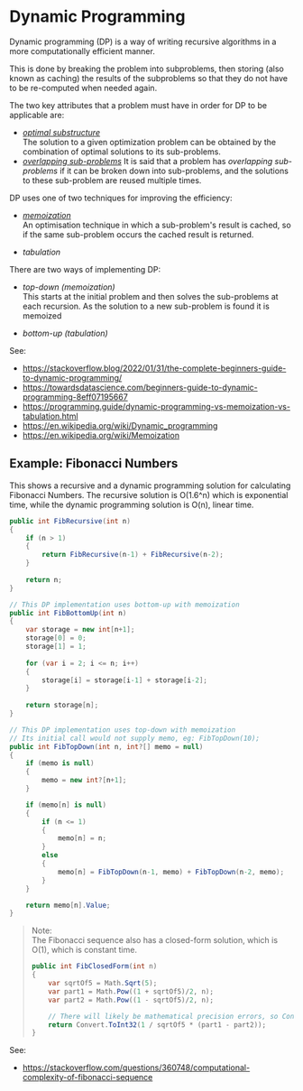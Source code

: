 # Dynamic Programming

Dynamic programming (DP) is a way of writing recursive algorithms in a more computationally efficient manner.

This is done by breaking the problem into subproblems, then storing (also known as caching) the results of the subproblems so that they do not have to be re-computed when needed again.

The two key attributes that a problem must have in order for DP to be applicable are:
- [*optimal substructure*](https://en.wikipedia.org/wiki/Optimal_substructure)  
  The solution to a given optimization problem can be obtained by the combination of optimal solutions to its sub-problems.
- [*overlapping sub-problems*](https://en.wikipedia.org/wiki/Overlapping_subproblems)
  It is said that a problem has *overlapping sub-problems* if it can be broken down into sub-problems, and the solutions to these sub-problem are reused multiple times.

DP uses one of two techniques for improving the efficiency:
- [*memoization*]()  
  An optimisation technique in which a sub-problem's result is cached, so if the same sub-problem occurs the cached result is returned.
  
- *tabulation*  
  

There are two ways of implementing DP:
- *top-down (memoization)*  
  This starts at the initial problem and then solves the sub-problems at each recursion. As the solution to a new sub-problem is found it is memoized

- *bottom-up (tabulation)*


See:
- https://stackoverflow.blog/2022/01/31/the-complete-beginners-guide-to-dynamic-programming/
- https://towardsdatascience.com/beginners-guide-to-dynamic-programming-8eff07195667
- https://programming.guide/dynamic-programming-vs-memoization-vs-tabulation.html
- https://en.wikipedia.org/wiki/Dynamic_programming
- https://en.wikipedia.org/wiki/Memoization

## Example: Fibonacci Numbers

This shows a recursive and a dynamic programming solution for calculating Fibonacci Numbers.
The recursive solution is O(1.6^n) which is exponential time, while the dynamic programming solution is O(n), linear time.

```C#
public int FibRecursive(int n)
{
    if (n > 1)
    {
        return FibRecursive(n-1) + FibRecursive(n-2);
    }
	
    return n;
}

// This DP implementation uses bottom-up with memoization
public int FibBottomUp(int n)
{
    var storage = new int[n+1];
    storage[0] = 0;
    storage[1] = 1;
	
    for (var i = 2; i <= n; i++)
    {
        storage[i] = storage[i-1] + storage[i-2];
    }
	
    return storage[n];
}

// This DP implementation uses top-down with memoization
// Its initial call would not supply memo, eg: FibTopDown(10);
public int FibTopDown(int n, int?[] memo = null)
{
    if (memo is null)
    {
        memo = new int?[n+1];
    }

    if (memo[n] is null)
    {
        if (n <= 1)
        {
            memo[n] = n;
        }
        else
        {
            memo[n] = FibTopDown(n-1, memo) + FibTopDown(n-2, memo);
        }
    }

    return memo[n].Value;
}
```

> Note:  
> The Fibonacci sequence also has a closed-form solution, which is O(1), which is constant time.
> ```C#
> public int FibClosedForm(int n)
> {
>     var sqrtOf5 = Math.Sqrt(5);
>     var part1 = Math.Pow((1 + sqrtOf5)/2, n);
>     var part2 = Math.Pow((1 - sqrtOf5)/2, n);
>
>     // There will likely be mathematical precision errors, so Convert.ToInt32 will round the result.
>     return Convert.ToInt32(1 / sqrtOf5 * (part1 - part2));
> }
> ```


See:
- https://stackoverflow.com/questions/360748/computational-complexity-of-fibonacci-sequence
